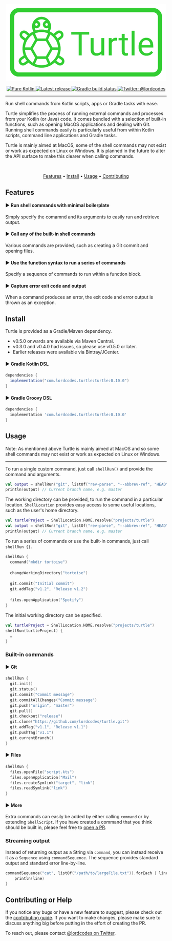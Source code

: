 <p align="center">
    <img src="art/logo.png" width="500" max-width="90%" alt="Turtle" />
</p>

<p align="center">
  <a href="https://kotlinlang.org/">
      <img src="https://img.shields.io/badge/100%25-kotlin-935dff.svg" alt="Pure Kotlin" />
  </a>
  <a href="https://github.com/lordcodes/turtle/releases/latest">
      <img src="https://img.shields.io/github/release/lordcodes/turtle.svg?style=flat" alt="Latest release" />
  </a>
  <a href="https://github.com/lordcodes/turtle/workflows/Gradle">
    <img src="https://github.com/lordcodes/turtle/workflows/Gradle/badge.svg" alt="Gradle build status" />
  </a>
  <a href="https://twitter.com/lordcodes">
    <img src="https://img.shields.io/badge/twitter-@lordcodes-00acee.svg?style=flat" alt="Twitter: @lordcodes" />
  </a>
</p>

---

Run shell commands from Kotlin scripts, apps or Gradle tasks with ease.

Turtle simplifies the process of running external commands and processes from your Kotlin (or Java) code. It comes bundled with a selection of built-in functions, such as opening MacOS applications and dealing with Git. Running shell commands easily is particularly useful from within Kotlin scripts, command line applications and Gradle tasks.

Turtle is mainly aimed at MacOS, some of the shell commands may not exist or work as expected on Linux or Windows. It is planned in the future to alter the API surface to make this clearer when calling commands.

&nbsp;

<p align="center">
    <a href="#features">Features</a> • <a href="#install">Install</a> • <a href="#usage">Usage</a> • <a href="#contributing-or-help">Contributing</a>
</p>

## Features

#### ▶︎ Run shell commands with minimal boilerplate

Simply specify the comamnd and its arguments to easily run and retrieve output.

#### ▶︎ Call any of the built-in shell commands

Various commands are provided, such as creating a Git commit and opening files.

#### ▶︎ Use the function syntax to run a series of commands

Specify a sequence of commands to run within a function block.

#### ▶︎ Capture error exit code and output

When a command produces an error, the exit code and error output is thrown as an exception.

## Install

Turtle is provided as a Gradle/Maven dependency.

* v0.5.0 onwards are available via Maven Central.
* v0.3.0 and v0.4.0 had issues, so please use v0.5.0 or later.
* Earlier releases were available via Bintray/JCenter.

#### ▶︎ Gradle Kotlin DSL

```gradle
dependencies {
  implementation("com.lordcodes.turtle:turtle:0.10.0")
}
```

#### ▶︎ Gradle Groovy DSL

```gradle
dependencies {
  implementation 'com.lordcodes.turtle:turtle:0.10.0'
}
```

## Usage

Note: As mentioned above Turtle is mainly aimed at MacOS and so some shell commands may not exist or work as expected on Linux or Windows.

---

To run a single custom command, just call `shellRun()` and provide the command and arguments.

```kotlin
val output = shellRun("git", listOf("rev-parse", "--abbrev-ref", "HEAD"))
println(output) // Current branch name, e.g. master
```

The working directory can be provided, to run the command in a particular location. `ShellLocation` provides easy access to some useful locations, such as the user's home directory.

```kotlin
val turtleProject = ShellLocation.HOME.resolve("projects/turtle")
val output = shellRun("git", listOf("rev-parse", "--abbrev-ref", "HEAD"), turtleProject)
println(output) // Current branch name, e.g. master
```

To run a series of commands or use the built-in commands, just call `shellRun {}`.

```kotlin
shellRun {
  command("mkdir tortoise")

  changeWorkingDirectory("tortoise")

  git.commit("Initial commit")
  git.addTag("v1.2", "Release v1.2")

  files.openApplication("Spotify")
}
```

The initial working directory can be specified.

```kotlin
val turtleProject = ShellLocation.HOME.resolve("projects/turtle")
shellRun(turtleProject) {
  …
}
```

### Built-in commands

#### ▶︎ Git

```kotlin
shellRun {
  git.init()
  git.status()
  git.commit("Commit message")
  git.commitAllChanges("Commit message")
  git.push("origin", "master")
  git.pull()
  git.checkout("release")
  git.clone("https://github.com/lordcodes/turtle.git")
  git.addTag("v1.1", "Release v1.1")
  git.pushTag("v1.1")
  git.currentBranch()
}
```

#### ▶︎ Files

```kotlin
shellRun {
  files.openFile("script.kts")
  files.openApplication("Mail")
  files.createSymlink("target", "link")
  files.readSymlink("link")
}
```

#### ▶︎ More

Extra commands can easily be added by either calling `command` or by extending `ShellScript`. If you have created a command that you think should be built in, please feel free to [open a PR](https://github.com/lordcodes/turtle/pull/new/master).

### Streaming output

Instead of returning output as a String via `command`, you can instead receive it as a `Sequence` using `commandSequence`. The sequence provides standard output and standard error line-by-line.

```kotlin
commandSequence("cat", listOf("/path/to/largeFile.txt")).forEach { line ->
    println(line)
}
```

## Contributing or Help

If you notice any bugs or have a new feature to suggest, please check out the [contributing guide](https://github.com/lordcodes/turtle/blob/master/CONTRIBUTING.md). If you want to make changes, please make sure to discuss anything big before putting in the effort of creating the PR.

To reach out, please contact [@lordcodes on Twitter](https://twitter.com/lordcodes).
